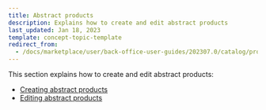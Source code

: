 ```yaml
---
title: Abstract products
description: Explains how to create and edit abstract products
last_updated: Jan 18, 2023
template: concept-topic-template
redirect_from:
  - /docs/marketplace/user/back-office-user-guides/202307.0/catalog/products/abstract-products/abstract-products.html
---
```

This section explains how to create and edit abstract products:
* [Creating abstract products](/docs/pbc/all/product-information-management/{{page.version}}/marketplace/manage-in-the-back-office/products/abstract-products/creating-abstract-products.html)
* [Editing abstract products](/docs/pbc/all/product-information-management/{{page.version}}/marketplace/manage-in-the-back-office/products/abstract-products/editing-abstract-products.html)
